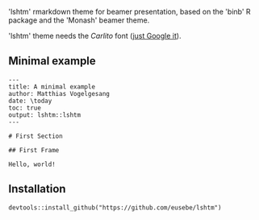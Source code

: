 'lshtm' rmarkdown theme for beamer presentation, based on the 'binb' R package and the 'Monash' beamer theme.

'lshtm' theme needs the *Carlito* font ([just Google it](https://www.google.com/search?q=carlito+font)).


## Minimal example

````{md}
---
title: A minimal example
author: Matthias Vogelgesang
date: \today
toc: true
output: lshtm::lshtm
---

# First Section

## First Frame

Hello, world!
````

## Installation

````
devtools::install_github("https://github.com/eusebe/lshtm")
````
